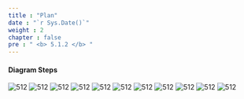 ```yaml
---
title : "Plan"
date : "`r Sys.Date()`"
weight : 2
chapter : false
pre : " <b> 5.1.2 </b> "
---
```


#### Diagram Steps

![512][1] ![512][2] ![512][3] ![512][4] ![512][5] ![512][6] ![512][7] ![512][8] ![512][9] ![512][10] ![512][11]


[1]:  /aws-ws/images/5-cloudquest/51/512/1.png?featherlight=false&width=90pc
[2]:  /aws-ws/images/5-cloudquest/51/512/2.png?featherlight=false&width=90pc
[3]:  /aws-ws/images/5-cloudquest/51/512/3.png?featherlight=false&width=90pc
[4]:  /aws-ws/images/5-cloudquest/51/512/4.png?featherlight=false&width=90pc
[5]:  /aws-ws/images/5-cloudquest/51/512/5.png?featherlight=false&width=90pc
[6]:  /aws-ws/images/5-cloudquest/51/512/6.png?featherlight=false&width=90pc
[7]:  /aws-ws/images/5-cloudquest/51/512/7.png?featherlight=false&width=90pc
[8]:  /aws-ws/images/5-cloudquest/51/512/8.png?featherlight=false&width=90pc
[9]:  /aws-ws/images/5-cloudquest/51/512/9.png?featherlight=false&width=90pc
[10]:  /aws-ws/images/5-cloudquest/51/512/10.png?featherlight=false&width=90pc
[11]:  /aws-ws/images/5-cloudquest/51/512/11.png?featherlight=false&width=90pc

